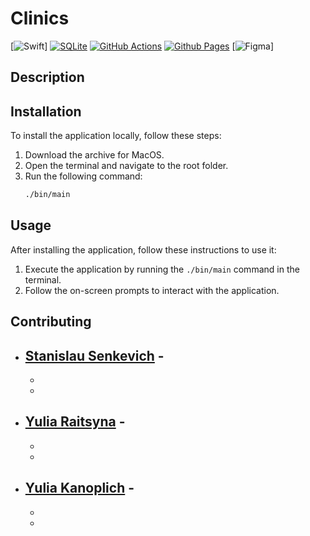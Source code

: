 # Сlinics
[![Swift](https://img.shields.io/badge/Swift-FA7343?style=for-the-badge&logo=swift&logoColor=white)]
[![SQLite](https://img.shields.io/badge/sqlite-%2307405e.svg?style=for-the-badge&logo=sqlite&logoColor=white)](https://github.com/fpmi-tp2024/tpmp-gpd-lab5-hryakopluxi/tree/main/db)
[![GitHub Actions](https://img.shields.io/badge/github%20actions-%232671E5.svg?style=for-the-badge&logo=githubactions&logoColor=white)](https://github.com/fpmi-tp2024/tpmp-gpd-lab5-hryakopluxi/actions)
[![Github Pages](https://img.shields.io/badge/github%20pages-121013?style=for-the-badge&logo=github&logoColor=white)](https://fpmi-tp2024.github.io/tpmp-gpd-lab10-hryakopluxi/)
[![Figma](https://img.shields.io/badge/Figma-F24E1E?style=for-the-badge&logo=figma&logoColor=white)]


## Description

## Installation
To install the application locally, follow these steps:

1. Download the archive for MacOS.
2. Open the terminal and navigate to the root folder.
3. Run the following command:
    ```bash
    ./bin/main
    ```
## Usage

After installing the application, follow these instructions to use it:

1. Execute the application by running the `./bin/main` command in the terminal.
2. Follow the on-screen prompts to interact with the application.

## Contributing
 
* [Stanislau Senkevich](https://github.com/Stanislau-Senkevich) - 
   - 
   - 
   - 

* [Yulia Raitsyna](https://github.com/yuliaraitsyna) -    
   - 
   - 
   - 

* [Yulia Kanoplich](https://github.com/Juliet165) - 
   - 
   -
   - 

